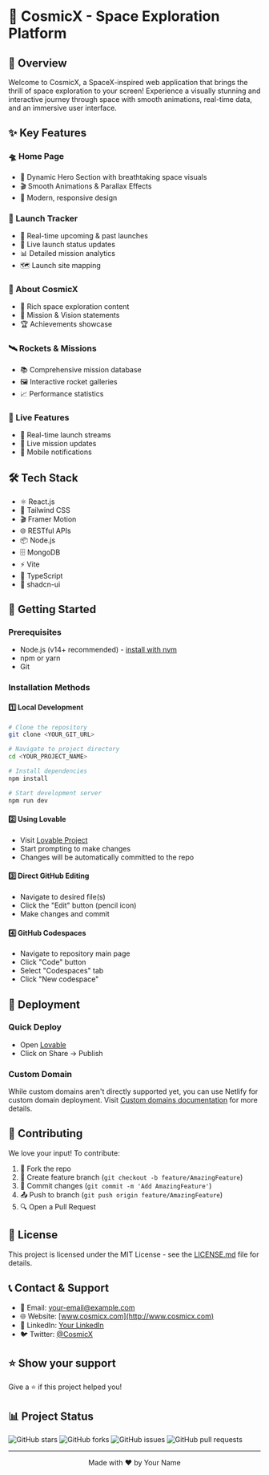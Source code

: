 # 🚀 CosmicX - Space Exploration Platform

## 🌌 Overview

Welcome to CosmicX, a SpaceX-inspired web application that brings the thrill of space exploration to your screen! Experience a visually stunning and interactive journey through space with smooth animations, real-time data, and an immersive user interface.

## ✨ Key Features

### 🛸 Home Page
- 🌠 Dynamic Hero Section with breathtaking space visuals
- 🎬 Smooth Animations & Parallax Effects
- 🎨 Modern, responsive design

### 🚀 Launch Tracker
- 📅 Real-time upcoming & past launches
- 🔄 Live launch status updates
- 📊 Detailed mission analytics
- 🗺️ Launch site mapping

### 🏢 About CosmicX
- 📖 Rich space exploration content
- 🎯 Mission & Vision statements
- 🏆 Achievements showcase

### 🛰️ Rockets & Missions
- 📚 Comprehensive mission database
- 🖼️ Interactive rocket galleries
- 📈 Performance statistics

### 📡 Live Features
- 🎥 Real-time launch streams
- 💬 Live mission updates
- 📱 Mobile notifications

## 🛠️ Tech Stack

- ⚛️ React.js
- 🎨 Tailwind CSS
- 🎬 Framer Motion
- 🌐 RESTful APIs
- 📦 Node.js
- 🗄️ MongoDB
- ⚡ Vite
- 📝 TypeScript
- 🎯 shadcn-ui

## 🚀 Getting Started

### Prerequisites
- Node.js (v14+ recommended) - [install with nvm](https://github.com/nvm-sh/nvm#installing-and-updating)
- npm or yarn
- Git

### Installation Methods

#### 1️⃣ Local Development
```sh
# Clone the repository
git clone <YOUR_GIT_URL>

# Navigate to project directory
cd <YOUR_PROJECT_NAME>

# Install dependencies
npm install

# Start development server
npm run dev
```

#### 2️⃣ Using Lovable
- Visit [Lovable Project](https://lovable.dev/projects/5f8582af-a7b6-4e6d-b049-677484841a69)
- Start prompting to make changes
- Changes will be automatically committed to the repo

#### 3️⃣ Direct GitHub Editing
- Navigate to desired file(s)
- Click the "Edit" button (pencil icon)
- Make changes and commit

#### 4️⃣ GitHub Codespaces
- Navigate to repository main page
- Click "Code" button
- Select "Codespaces" tab
- Click "New codespace"

## 🚀 Deployment

### Quick Deploy
- Open [Lovable](https://lovable.dev/projects/5f8582af-a7b6-4e6d-b049-677484841a69)
- Click on Share -> Publish

### Custom Domain
While custom domains aren't directly supported yet, you can use Netlify for custom domain deployment. Visit [Custom domains documentation](https://docs.lovable.dev/tips-tricks/custom-domain/) for more details.

## 🤝 Contributing

We love your input! To contribute:

1. 🍴 Fork the repo
2. 🔄 Create feature branch (`git checkout -b feature/AmazingFeature`)
3. 💾 Commit changes (`git commit -m 'Add AmazingFeature'`)
4. 📤 Push to branch (`git push origin feature/AmazingFeature`)
5. 🔍 Open a Pull Request

## 📜 License

This project is licensed under the MIT License - see the [LICENSE.md](LICENSE.md) file for details.

## 📞 Contact & Support

- 📧 Email: your-email@example.com
- 🌐 Website: [www.cosmicx.com](http://www.cosmicx.com)
- 💼 LinkedIn: [Your LinkedIn](https://linkedin.com/in/yourusername)
- 🐦 Twitter: [@CosmicX](https://twitter.com/cosmicx)

## ⭐ Show your support

Give a ⭐️ if this project helped you!

## 📊 Project Status

![GitHub stars](https://img.shields.io/github/stars/yourusername/cosmicx?style=social)
![GitHub forks](https://img.shields.io/github/forks/yourusername/cosmicx?style=social)
![GitHub issues](https://img.shields.io/github/issues/yourusername/cosmicx)
![GitHub pull requests](https://img.shields.io/github/issues-pr/yourusername/cosmicx)

---
<p align="center">Made with ❤️ by Your Name</p>
